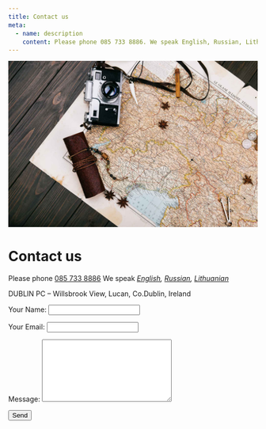 ```yaml
---
title: Contact us 
meta:
  - name: description
    content: Please phone 085 733 8886. We speak English, Russian, Lithuanian. DUBLIN PC – Willsbrook View, Lucan, Co.Dublin, Ireland. Your Name (required).
---
```

![Windows OS reinstallation services](../img/1287.jpg)

# Contact us

Please phone [085 733 8886](tel:+353857338886)
We speak *[English](/), [Russian](/ru/), [Lithuanian](/lt/)*

DUBLIN PC – Willsbrook View, Lucan, Co.Dublin, Ireland

<form name="contact" method="POST" netlify action="/thanks.html">
  <p>
    <label>Your Name: <input type="text" name="name"></label>
  </p>
  <p>
    <label>Your Email: <input type="email" name="email"></label>
  </p>
  <p>
    <label>Message: <textarea rows="8" cols="30" name="message"></textarea></label>
  </p>
  <p>
    <button type="submit">Send</button>
  </p>
</form>